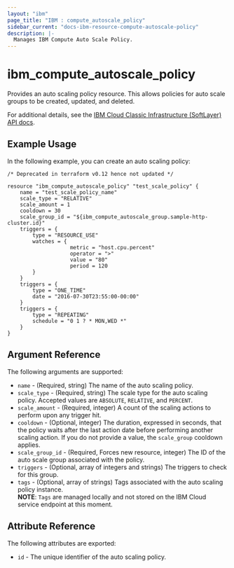 ```yaml
---
layout: "ibm"
page_title: "IBM : compute_autoscale_policy"
sidebar_current: "docs-ibm-resource-compute-autoscale-policy"
description: |-
  Manages IBM Compute Auto Scale Policy.
---
```


# ibm\_compute_autoscale_policy

Provides an auto scaling policy resource. This allows policies for auto scale groups to be created, updated, and deleted.

For additional details, see the [IBM Cloud Classic Infrastructure (SoftLayer) API docs](http://sldn.softlayer.com/reference/datatypes/SoftLayer_Scale_Policy).

## Example Usage

In the following example, you can create an auto scaling policy:

```hcl
/* Deprecated in terraform v0.12 hence not updated */

resource "ibm_compute_autoscale_policy" "test_scale_policy" {
    name = "test_scale_policy_name"
    scale_type = "RELATIVE"
    scale_amount = 1
    cooldown = 30
    scale_group_id = "${ibm_compute_autoscale_group.sample-http-cluster.id}"
    triggers = {
        type = "RESOURCE_USE"
        watches = {
                    metric = "host.cpu.percent"
                    operator = ">"
                    value = "80"
                    period = 120
        }
    }
    triggers = {
        type = "ONE_TIME"
        date = "2016-07-30T23:55:00-00:00"
    }
    triggers = {
        type = "REPEATING"
        schedule = "0 1 ? * MON,WED *"
    }
}
```

## Argument Reference

The following arguments are supported:

* `name` - (Required, string) The name of the auto scaling policy.
* `scale_type` - (Required, string) The scale type for the auto scaling policy. Accepted values are `ABSOLUTE`, `RELATIVE`, and `PERCENT`.
* `scale_amount` - (Required, integer) A count of the scaling actions to perform upon any trigger hit.
* `cooldown` - (Optional, integer) The duration, expressed in seconds, that the policy waits after the last action date before performing another scaling action. If you do not provide a value, the `scale_group` cooldown applies.
* `scale_group_id` - (Required, Forces new resource, integer) The ID of the auto scale group associated with the policy.
* `triggers` - (Optional, array of integers and strings) The triggers to check for this group.
* `tags` - (Optional, array of strings) Tags associated with the auto scaling policy instance.  
  **NOTE**: `Tags` are managed locally and not stored on the IBM Cloud service endpoint at this moment.

## Attribute Reference

The following attributes are exported:

* `id` - The unique identifier of the auto scaling policy.
